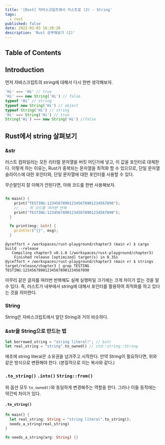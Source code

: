 ```yaml
---
title: '[Rust] 자바스크립트에서 러스트로 (2) - String'
tags:
  - rust
published: false
date: 2022-03-03 16:20:26
description: 'Rust 공부해보기 (2)'
---
```


## Table of Contents

## Introduction

먼저 자바스크립트의 string에 대해서 다시 한번 생각해보자.

```javascript
'Hi' === 'Hi' // true
'Hi' === new String('Hi') // false
typeof 'Hi' // string
typeof new String('Hi') // object
typeof String('Hi') // string
'Hi' === String('Hi') // true
String('Hi') === new String('Hi') //false
```

## Rust에서 string 살펴보기

### &str

러스트 컴파일러는 모든 리터럴 문자열을 버킷 어딘가에 넣고, 이 값을 포인터로 대체한다. 이렇게 하는 이유는, Rust가 중복되는 문자열을 최적화 할 수 있으므로, 단일 문자열 슬라이스에 대한 포인터와, 단일 문자열에 대한 포인터를 사용할 수 있다.

무슨말인지 잘 이해가 안된다면, 아래 코드를 한번 사용해보자.

```rust

fn main() {
    print("TESTING:123456789012345678901234567890");
    // ... 위 코드를 여러번 반복
    print("TESTING:123456789012345678901234567890");
  }

  fn print(msg: &str) {
    println!("{}", msg);
  }
```

```shell
@yceffort ➜ /workspaces/rust-playground/chapter3 (main ✗) $ cargo build --release
   Compiling chapter3 v0.1.0 (/workspaces/rust-playground/chapter3)
    Finished release [optimized] target(s) in 0.35s
@yceffort ➜ /workspaces/rust-playground/chapter3 (main ✗) $ strings target/release/chapter3 | grep TESTING
TESTING:123456789012345678901234567890
```

아무리 같은 글자를 여러번 반복해도 실제 실행파일 크기에는 크게 차이가 없는 것을 알 수 있다. 즉, 러스트가 내부에서 string에 대해서 포인터를 활용하여 최적화를 하고 있다는 것을 의미한다.

### String

String은 자바스크립트에서 알던 String과 거의 비슷하다.

### &str을 String으로 만드는 법

```rust
let borrowed_string = "string literal!"; // &str
let real_string = "string".to_owned() // std::string::String
```

애초에 string literal은 소유권을 넘겨주고 시작한다. 만약 String이 필요하다면, 위와 같은 방식으로 변환해야 한다. (본질적으로 이는 복사와 같다.)

### `.to_string()` `.into()` `String::from()`

위 옵션 모두 `to_owned()`와 동일하게 변경해주는 역할을 한다. 그러나 이들 동작에는 약간씩 차이가 있다.

#### `.to_string()`

```rust
fn main() {
  let real_string: String = "string literal".to_string();
  needs_a_string(real_string)
}

fn needs_a_string(arg: String) {}
```
